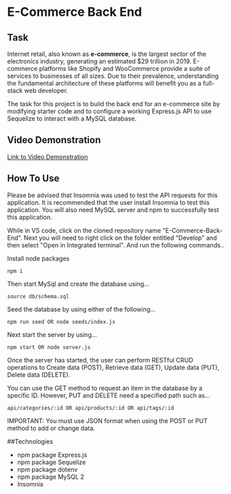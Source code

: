 # E-Commerce Back End
 
## Task

Internet retail, also known as **e-commerce**, is the largest sector of the electronics industry, generating an estimated $29 trillion in 2019. E-commerce platforms like Shopify and WooCommerce provide a suite of services to businesses of all sizes. Due to their prevalence, understanding the fundamental architecture of these platforms will benefit you as a full-stack web developer.

The task for this project is to build the back end for an e-commerce site by modifying starter code and to configure a working Express.js API to use Sequelize to interact with a MySQL database.

## Video Demonstration

[Link to Video Demonstration](https://drive.google.com/file/d/1_cyfk3q74ASoshQCYWpORQl_jy_kDgIv/view)

## How To Use
Please be advised that Insomnia was used to test the API requests for this application. It is recommended that the user install Insomnia to test this application. You will also need MySQL server and npm to successfully test this application.

While in VS code, click on the cloned repository name "E-Commerce-Back-End". Next you will need to right click on the folder entitled "Develop" and then select "Open in Integrated terminal". And run the following commands..

Install node packages
```
npm i
```
Then start MySql and create the database using...
```
source db/schema.sql
```
Seed the database by using either of the following...
```
npm run seed OR node seeds/index.js
```
Next start the server by using...
```
npm start OR node server.js
```


Once the server has started, the user can perform RESTful CRUD operations to Create data (POST), Retrieve data (GET), Update data (PUT), Delete data (DELETE). 

You can use the GET method to request an item in the database by a specific ID. However, PUT and DELETE need a specified path such as...
```
api/categories/:id OR api/products/:id OR api/tags/:id
```
IMPORTANT: You must use JSON format when using the POST or PUT method to add or change data.

##Technologies
- npm package Express.js
- npm package Sequelize
- npm package dotenv
- npm package MySQL 2
- Insomnia


